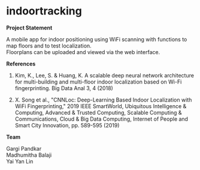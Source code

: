 # indoortracking

**Project Statement**

A mobile app for indoor positioning using WiFi scanning with functions to map floors and to test localization.  
Floorplans can be uploaded and viewed via the web interface.   
  

**References**   

1. Kim, K., Lee, S. & Huang, K. A scalable deep neural network architecture for multi-building and multi-floor indoor localization based on Wi-Fi fingerprinting. Big Data Anal 3, 4 (2018)

2. X. Song et al., "CNNLoc: Deep-Learning Based Indoor Localization with WiFi Fingerprinting," 2019 IEEE SmartWorld, Ubiquitous Intelligence & Computing, Advanced & Trusted Computing, Scalable Computing & Communications, Cloud & Big Data Computing, Internet of People and Smart City Innovation, pp. 589-595 (2019)

  
**Team**

Gargi Pandkar  
Madhumitha Balaji  
Yai Yan Lin

